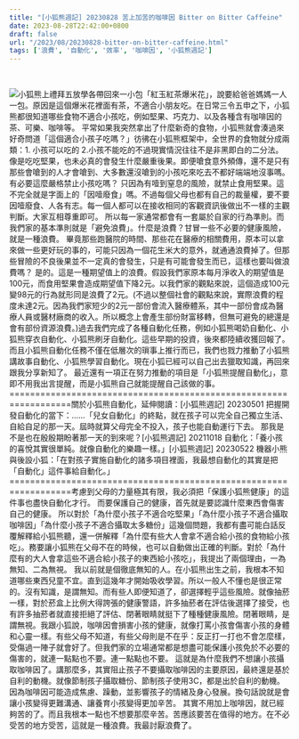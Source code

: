 ```yaml
---
title: "[小狐熊週記] 20230828 苦上加苦的咖啡因 Bitter on Bitter Caffeine"
date: 2023-08-28T22:42:00+0800
draft: false
url: "/2023/08/20230828-bitter-on-bitter-caffeine.html"
tags: ['浪費', '自動化', '效率', '咖啡因', '小狐熊週記']
---
```


 

![](https://blogger.googleusercontent.com/img/b/R29vZ2xl/AVvXsEiOIzh8_-o0ppLhXgxO4M2IQ34TnNr05RpsbSNSXgwo0ROgVYVBvMGiuzLIMhwS02qDZfkwgcIHklQwGO8mqW_Pe64Uhwd3dKhT6YlJwjHaKenglGz8DNsI_ii6GnKe_MyZIJOOqHUMwouIJBs08qYrESML0f_tXZC4o7NJkrVeofsIum65Bhxb0fCeka8/s320/PXL_20230827_054208928.jpg)小狐熊上禮拜五放學各帶回來一小包「紅玉紅茶爆米花」，說要給爸爸媽媽一人一包。原因是這個爆米花裡面有茶，不適合小朋友吃。在日常三令五申之下，小狐熊都很知道哪些食物不適合小孩吃，例如堅果、巧克力、以及各種含有咖啡因的茶、可樂、咖啡等。 平常如果我突然拿出了什麼新奇的食物，小狐熊就會湊過來好奇問道「這個適合小孩子吃嗎？」彷彿在小狐熊框架中，全世界的食物就分成兩類：1. 小孩可以吃的 2.小孩不能吃的不過現實情況往往不是非黑即白的二分法。 像是吃吃堅果，也未必真的會發生什麼嚴重後果。即便嗆食意外頻傳，還不是只有那些會嗆到的人才會嗆到、大多數還沒嗆到的小孩吃來吃去不都好端端地沒事嗎。有必要這麼嚴格禁止小孩吃嗎？ 只因為有噎到窒息的風險，就禁止食用堅果。這不完全就是字面上的「因噎廢食」嗎。不過每個父母也都有自己的裁量權，要不要因噎廢食、人各有志。每一個人都可以在接收相同的客觀資訊後做出不一樣的主觀判斷。大家互相尊重即可。 所以每一家通常都會有一套屬於自家的行為準則。而我們家的基本準則就是「避免浪費」。什麼是浪費？甘冒一些不必要的健康風險，就是一種浪費。 畢竟那些跑醫院的時間、那些花在醫療的相關費用，原本可以拿來做一些更好玩的事的，可能只因為一個花生米大的意外，就通通浪費掉了。但那些冒險的不良後果並不一定真的會發生，只是有可能會發生而已，這樣也要叫做浪費嗎？
是的。這是一種期望值上的浪費。假設我們家原本每月淨收入的期望值是100元，而食用堅果會造成期望值下降2元。以我們家的觀點來說，這個造成100元變98元的行為就形同是浪費了2元。(不過以整個社會的觀點來說，實際浪費的程度未達2元。因為我們家短少的2元一部份會流入醫療體系，其中一部份會成為醫療人員或醫材廠商的收入。所以概念上會產生部份財富移轉，但無可避免的總還是會有部份資源浪費。)過去我們完成了各種自動化任務，例如小狐熊喝奶自動化、小狐熊穿衣自動化、小狐熊刷牙自動化。這些早期的投資，後來都陸續收獲回報了。
而且小狐熊自動化任務不僅在低層次的瑣事上推行而已，我們也戮力推動了小狐熊講故事自動化、小狐熊學習自動化。現在小狐已經可以自己出去獵取知識，再回來跟我分享新知了。
最近還有一項正在努力推動的項目是「小狐熊提醒自動化」，意即不用我出言提醒，而是小狐熊自己就能提醒自己該做的事。==================================================================關於小狐熊自動化，延伸閱讀：[小狐熊週記] 20230501 把握開發自動化的當下：……「兒女自動化」的終點，就在孩子可以完全自己獨立生活、自給自足的那一天。屆時就算父母完全不投入，孩子也能自動運行下去。 那我是不是也在殷殷期盼著那一天的到來呢？[小狐熊週記] 20211018 自動化：「養小孩的喜悅其實很單純。就像自動化的樂趣一樣。」[小狐熊週記] 20230522 機器小熊與後設小狐：「在對孩子實施自動化的諸多項目裡面，我最想自動化的其實是把「自動化」這件事給自動化。」==================================================================考慮到父母的力量極其有限，我必須把「保護小狐熊健康」的這件事也盡快自動化才行。 而要保護自己的健康，首先就是要認識什麼東西會傷害自己的健康。 所以對於「為什麼小孩子不適合吃堅果」「為什麼小孩子不適合攝取咖啡因」「為什麼小孩子不適合攝取太多糖份」這幾個問題，我都有盡可能白話反覆解釋給小狐熊聽，還一併解釋「為什麼有些大人會拿不適合給小孩的食物給小孩吃」。務要讓小狐熊在父母不在的時候，也可以自動做出正確的判斷。對於「為什麼有的大人會拿這些不適合給小孩子的東西給小孩吃」，我提出了兩個理由，一為無知、二為無視。 我以前就是個徹底無知的人。在小狐熊出生之前，我根本不知道哪些東西兒童不宜。直到這幾年才開始吸收學習。所以一般人不懂也是很正常的。沒有知識，是謂無知。而有些人即便知道了，卻選擇輕乎這些風險。就像抽菸一樣，對於菸盒上比例大得誇張的健康警語，許多抽菸者在評估後選擇了接受，也有許多抽菸者就直接拒絕了評估、閉著眼睛就挺下了種種健康風險。閉著眼睛，是謂無視。我跟小狐說，咖啡因會損害小孩的健康，就像打罵小孩會傷害小孩的身體和心靈一樣。有些父母不知道，有些父母則是不在乎：反正打一打也不會怎麼樣，受傷過一陣子就會好了。但我們家的立場通常都是想盡可能保護小孩免於不必要的傷害的，就連一點點也不要。連一點點也不要。
這就是為什麼我們不想讓小孩攝取咖啡因了。講那麼多，其實阻止孩子不要攝取咖啡因的主要原因，最終還是基於自利的動機。就像節制孩子攝取糖份、節制孩子使用3C，都是出於自利的動機。因為咖啡因可能造成焦慮、躁動，並影響孩子的情緒及身心發展。換句話說就是會讓小孩變得更難溝通、讓養育小孩變得更加辛苦。
其實不用加上咖啡因，就已經夠苦的了。而且我根本一點也不想要那麼辛苦。苦應該要苦在值得的地方。在不必受苦的地方受苦，這就是一種浪費。我最討厭浪費了。
